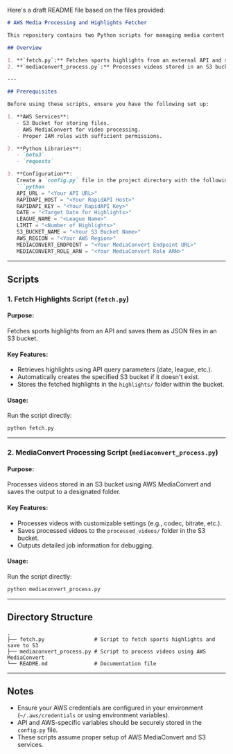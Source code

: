 Here's a draft README file based on the files provided:

```markdown
# AWS Media Processing and Highlights Fetcher

This repository contains two Python scripts for managing media content and sports highlights using AWS services.

## Overview

1. **`fetch.py`:** Fetches sports highlights from an external API and stores the data in an AWS S3 bucket.
2. **`mediaconvert_process.py`:** Processes videos stored in an S3 bucket using AWS MediaConvert.

---

## Prerequisites

Before using these scripts, ensure you have the following set up:

1. **AWS Services**:
   - S3 Bucket for storing files.
   - AWS MediaConvert for video processing.
   - Proper IAM roles with sufficient permissions.

2. **Python Libraries**:
   - `boto3`
   - `requests`

3. **Configuration**:
   Create a `config.py` file in the project directory with the following variables:
   ```python
   API_URL = "<Your API URL>"
   RAPIDAPI_HOST = "<Your RapidAPI Host>"
   RAPIDAPI_KEY = "<Your RapidAPI Key>"
   DATE = "<Target Date for Highlights>"
   LEAGUE_NAME = "<League Name>"
   LIMIT = "<Number of Highlights>"
   S3_BUCKET_NAME = "<Your S3 Bucket Name>"
   AWS_REGION = "<Your AWS Region>"
   MEDIACONVERT_ENDPOINT = "<Your MediaConvert Endpoint URL>"
   MEDIACONVERT_ROLE_ARN = "<Your MediaConvert Role ARN>"
   ```

---

## Scripts

### 1. Fetch Highlights Script (`fetch.py`)

#### Purpose:
Fetches sports highlights from an API and saves them as JSON files in an S3 bucket.

#### Key Features:
- Retrieves highlights using API query parameters (date, league, etc.).
- Automatically creates the specified S3 bucket if it doesn't exist.
- Stores the fetched highlights in the `highlights/` folder within the bucket.

#### Usage:
Run the script directly:
```bash
python fetch.py
```

---

### 2. MediaConvert Processing Script (`mediaconvert_process.py`)

#### Purpose:
Processes videos stored in an S3 bucket using AWS MediaConvert and saves the output to a designated folder.

#### Key Features:
- Processes videos with customizable settings (e.g., codec, bitrate, etc.).
- Saves processed videos to the `processed_videos/` folder in the S3 bucket.
- Outputs detailed job information for debugging.

#### Usage:
Run the script directly:
```bash
python mediaconvert_process.py
```

---

## Directory Structure

```
.
├── fetch.py                # Script to fetch sports highlights and save to S3
├── mediaconvert_process.py # Script to process videos using AWS MediaConvert
└── README.md               # Documentation file
```

---

## Notes

- Ensure your AWS credentials are configured in your environment (`~/.aws/credentials` or using environment variables).
- API and AWS-specific variables should be securely stored in the `config.py` file.
- These scripts assume proper setup of AWS MediaConvert and S3 services.